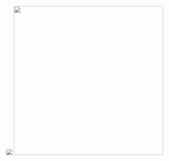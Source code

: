 ![](https://anotherme-storybook.s3.ap-northeast-2.amazonaws.com/icon2.svg)
<img src='https://github-widgetbox.vercel.app/api/skills?software=js,ts,react,next' width=400 />
